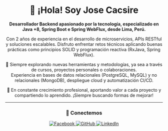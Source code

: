 <h1 align="center">👋 ¡Hola! Soy Jose Cacsire</h1>

<p align="center"><strong>Desarrollador Backend apasionado por la tecnología, especializado en Java +8, Spring Boot e Spring WebFlux, desde Lima, Perú.</strong></p>

<p align="center">
  Con 2 años de experiencia en el desarrollo de microservicios, APIs RESTful y soluciones escalables. 
  Disfruto enfrentar retos técnicos aplicando buenas prácticas como principios SOLID y programación reactiva (RxJava, Spring WebFlux).
</p>

<p align="center">
  🚀 Siempre explorando nuevas herramientas y metodologías, ya sea a través de cursos, proyectos personales o colaboraciones. <br>
  Experiencia en bases de datos relacionales (PostgreSQL, MySQL) y no relacionales (MongoDB), despliegue cloud y automatización CI/CD.
</p>

<p align="center">
  🎯 En constante crecimiento profesional, aportando valor a cada proyecto y compartiendo lo aprendido. ¡Siempre buscando formas de mejorar!
</p>

---

<h3 align="center">📲 Conectemos</h3>

<p align="center">
  <a href="https://www.facebook.com/josecacsire" target="_blank">
    <img src="https://img.shields.io/badge/Facebook-Activo-1877F2?style=for-the-badge&logo=facebook&logoColor=white" alt="Facebook"/>
  </a>
  <a href="https://github.com/josecacsiretorres" target="_blank">
    <img src="https://img.shields.io/badge/GitHub-Activo-333333?style=for-the-badge&logo=github&logoColor=white" alt="GitHub"/>
  </a>
  <a href="https://www.linkedin.com/in/josecacsiretorres" target="_blank">
    <img src="https://img.shields.io/badge/LinkedIn-Activo-0A66C2?style=for-the-badge&logo=linkedin&logoColor=white" alt="LinkedIn"/>
  </a>
</p>

